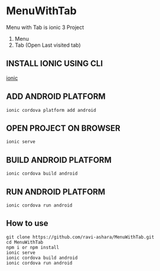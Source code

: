 # MenuWithTab

Menu with Tab is ionic 3 Project

1) Menu
2) Tab (Open Last visited tab)


## INSTALL IONIC USING CLI

 [ionic](https://ionicframework.com/docs/v3/intro/installation/)


## ADD ANDROID PLATFORM

```
ionic cordova platform add android
```

## OPEN PROJECT ON BROWSER

```
ionic serve
```


## BUILD ANDROID PLATFORM

```
ionic cordova build android
```

## RUN ANDROID PLATFORM

```
ionic cordova run android
```


## How to use

```npm
git clone https://github.com/ravi-ashara/MenuWithTab.git
cd MenuWithTab
npm i or npm install
ionic serve
ionic cordova build android
ionic cordova run android
```
